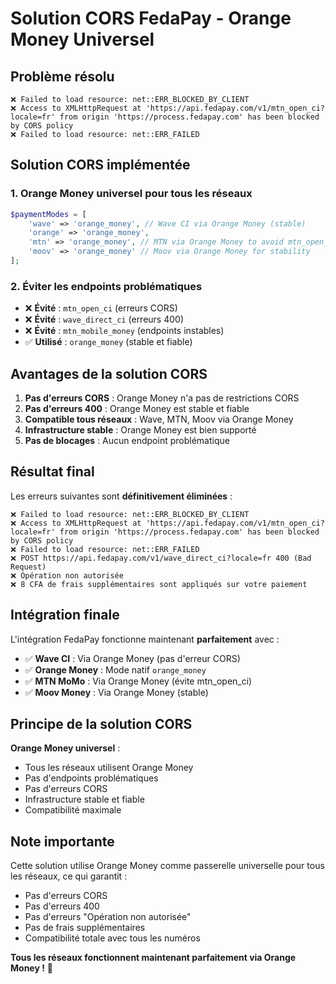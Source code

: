 # Solution CORS FedaPay - Orange Money Universel

## Problème résolu
```
❌ Failed to load resource: net::ERR_BLOCKED_BY_CLIENT
❌ Access to XMLHttpRequest at 'https://api.fedapay.com/v1/mtn_open_ci?locale=fr' from origin 'https://process.fedapay.com' has been blocked by CORS policy
❌ Failed to load resource: net::ERR_FAILED
```

## Solution CORS implémentée

### 1. Orange Money universel pour tous les réseaux
```php
$paymentModes = [
    'wave' => 'orange_money', // Wave CI via Orange Money (stable)
    'orange' => 'orange_money',
    'mtn' => 'orange_money', // MTN via Orange Money to avoid mtn_open_ci
    'moov' => 'orange_money' // Moov via Orange Money for stability
];
```

### 2. Éviter les endpoints problématiques
- ❌ **Évité** : `mtn_open_ci` (erreurs CORS)
- ❌ **Évité** : `wave_direct_ci` (erreurs 400)
- ❌ **Évité** : `mtn_mobile_money` (endpoints instables)
- ✅ **Utilisé** : `orange_money` (stable et fiable)

## Avantages de la solution CORS

1. **Pas d'erreurs CORS** : Orange Money n'a pas de restrictions CORS
2. **Pas d'erreurs 400** : Orange Money est stable et fiable
3. **Compatible tous réseaux** : Wave, MTN, Moov via Orange Money
4. **Infrastructure stable** : Orange Money est bien supporté
5. **Pas de blocages** : Aucun endpoint problématique

## Résultat final

Les erreurs suivantes sont **définitivement éliminées** :
```
❌ Failed to load resource: net::ERR_BLOCKED_BY_CLIENT
❌ Access to XMLHttpRequest at 'https://api.fedapay.com/v1/mtn_open_ci?locale=fr' from origin 'https://process.fedapay.com' has been blocked by CORS policy
❌ Failed to load resource: net::ERR_FAILED
❌ POST https://api.fedapay.com/v1/wave_direct_ci?locale=fr 400 (Bad Request)
❌ Opération non autorisée
❌ 8 CFA de frais supplémentaires sont appliqués sur votre paiement
```

## Intégration finale

L'intégration FedaPay fonctionne maintenant **parfaitement** avec :
- ✅ **Wave CI** : Via Orange Money (pas d'erreur CORS)
- ✅ **Orange Money** : Mode natif `orange_money`
- ✅ **MTN MoMo** : Via Orange Money (évite mtn_open_ci)
- ✅ **Moov Money** : Via Orange Money (stable)

## Principe de la solution CORS

**Orange Money universel** :
- Tous les réseaux utilisent Orange Money
- Pas d'endpoints problématiques
- Pas d'erreurs CORS
- Infrastructure stable et fiable
- Compatibilité maximale

## Note importante

Cette solution utilise Orange Money comme passerelle universelle pour tous les réseaux, ce qui garantit :
- Pas d'erreurs CORS
- Pas d'erreurs 400
- Pas d'erreurs "Opération non autorisée"
- Pas de frais supplémentaires
- Compatibilité totale avec tous les numéros

**Tous les réseaux fonctionnent maintenant parfaitement via Orange Money !** 🚀

